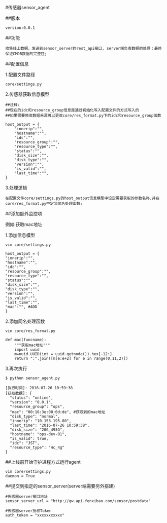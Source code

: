 #传感器sensor_agent

##版本

    version:0.0.1

##功能
    
    收集线上数据，发送到sensor_server的rest_api接口, server端负责数据的处理；最终保证CMDB数据的完整性;


##配置信息

1.配置文件路径

    core/settings.py

2.传感器获取信息模型

    ##注释:
    ##现在的idc和resource_group信息是通过初始化写入配置文件的方式写入的
    ##如果需要修改数据来源可以更改core/res_format.py下的idc和resource_group函数

    host_output = {
        "innerip":"",
        "hostname":"",
        "idc":"",
        "resource_group":"",
        "resource_type":"",
        "status":"",
        "disk_size":"",
        "disk_type":"",
        "version":"",
        "is_valid":"",
        "last_time":"",
    }

3.处理逻辑

    在配置文件core/settings.py的host_output信息模型中设定需要获取的参数名称,并在core/res_format.py中定义同名处理函数;

##添加额外监控项 

例如:获取mac地址 

1.添加信息模型
    
    vim core/settings.py 

    host_output = {
    "innerip":"",
    "hostname":"",
    "idc":"",
    "resource_group":"",
    "resource_type":"",
    "status":"",
    "disk_size":"",
    "disk_type":"",
    "version":"",
    "is_valid":"",
    "last_time":"",
    "mac":"", #ADD
    }

2.添加同名处理函数

    vim core/res_format.py
    
    def mac(funcname):
        """获取mac地址"""
        import uuid
        m=uuid.UUID(int = uuid.getnode()).hex[-12:]
        return ":".join([m[e:e+2] for e in range(0,11,2)])

3.再次执行
    
    $ python sensor_agent.py

    [执行时间]: 2016-07-26 10:59:38
    [获取数据]: {
      "status": "online",
      "version": "0.0.1",
      "resource_group": "ops",
      "mac": "00:16:3e:00:0d:de", #获取到的mac地址
      "disk_type": "normal",
      "innerip": "10.153.195.80",
      "last_time": "2016-07-26 10:59:38",
      "disk_size": "20G_493G",
      "hostname": "ops-dev-01",
      "is_valid": true,
      "idc": "JST",
      "resource_type": "4c_4g"
    }

##上线前开始守护进程方式运行agent

    vim core/settings.py
    daemon = True

##提交到指定的sensor_server(server端需要另外搭建)
    
    #传感器server接口地址
    sensor_server_url = "http://gw.api.fenxibao.com/sensor/postdata"

    #传感器server授权Token
    auth_token = "xxxxxxxxxxx"

    
